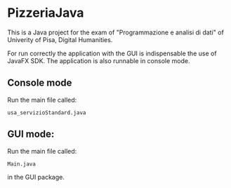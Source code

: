 # PizzeriaJava

This is a Java project for the exam of "Programmazione e analisi di dati" of Univerity of Pisa, Digital Humanities.

For run correctly the application with the GUI is indispensable the use of JavaFX SDK.
The application is also runnable in console mode.

## Console mode

Run the main file called:
```
usa_servizioStandard.java
```

## GUI mode:
Run the main file called:
```
Main.java
```
in the GUI package.